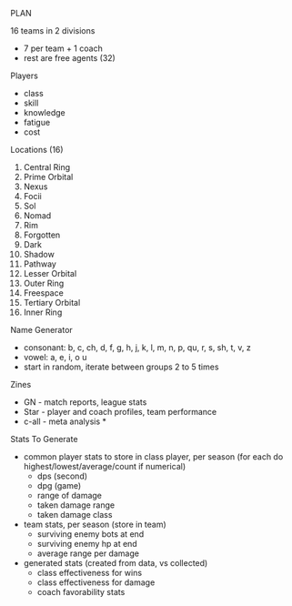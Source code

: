 PLAN

16 teams in 2 divisions
 - 7 per team + 1 coach
 - rest are free agents (32)

Players
 - class
 - skill
 - knowledge
 - fatigue
 - cost

Locations (16)
1. Central Ring
2. Prime Orbital
3. Nexus
4. Focii
5. Sol
6. Nomad
7. Rim
8. Forgotten
9. Dark
10. Shadow
11. Pathway
12. Lesser Orbital
13. Outer Ring
14. Freespace
15. Tertiary Orbital
16. Inner Ring

Name Generator
 - consonant: b, c, ch, d, f, g, h, j, k, l, m, n, p, qu, r, s, sh, t, v, z
 - vowel: a, e, i, o u
 - start in random, iterate between groups 2 to 5 times

Zines
 - GN - match reports, league stats
 - Star - player and coach profiles, team performance
 - c-all - meta analysis
	 *

Stats To Generate
 - common player stats to store in class player, per season (for each do highest/lowest/average/count if numerical)
   - dps (second)
   - dpg (game)
   - range of damage
   - taken damage range
   - taken damage class
 - team stats, per season (store in team)
   - surviving enemy bots at end
   - surviving enemy hp at end
   - average range per damage
 - generated stats (created from data, vs collected)
   - class effectiveness for wins
   - class effectiveness for damage
   - coach favorability stats

